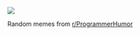 ![](https://preview.redd.it/uxu66k4rjtid1.png?width=640&crop=smart&auto=webp&s=7b2717f2339e8750f9e7684141b7181128d8ec92)

 Random memes from [r/ProgrammerHumor](https://www.reddit.com/r/ProgrammerHumor/)
